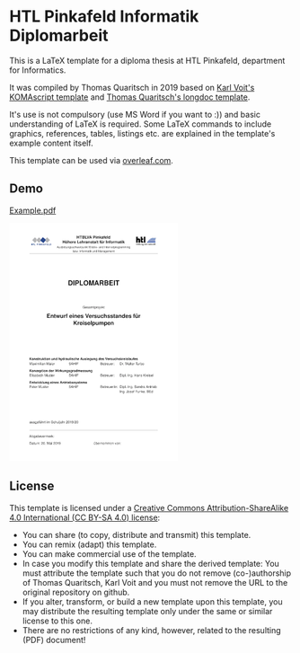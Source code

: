 # HTL Pinkafeld Informatik Diplomarbeit

This is a LaTeX template for a diploma thesis at HTL Pinkafeld, department for Informatics. 

It was compiled by Thomas Quaritsch in 2019 based on [Karl Voit's KOMAscript template](https://github.com/novoid/LaTeX-KOMA-template) and [Thomas Quaritsch's longdoc template](https://github.com/tquaritsch/latex-koma-longdoc). 

It's use is not compulsory (use MS Word if you want to :)) and basic understanding of LaTeX is required. Some LaTeX commands to include graphics, references, tables, listings etc. are explained in the template's example content itself. 

This template can be used via [overleaf.com](overleaf.com).

## Demo

[Example.pdf](Example.pdf)

<img src="./Example.png" width="300">


## License

This template is licensed under a [Creative Commons Attribution-ShareAlike 4.0 International (CC BY-SA 4.0) license](https://creativecommons.org/licenses/by-sa/4.0/):

* You can share (to copy, distribute and transmit) this template.
* You can remix (adapt) this template.
* You can make commercial use of the template.
* In case you modify this template and share the derived template: You must attribute the template such that you do not remove (co-)authorship of Thomas Quaritsch, Karl Voit and you must not remove the URL to the original repository on github.
* If you alter, transform, or build a new template upon this template, you may distribute the resulting template only under the same or similar license to this one.
* There are no restrictions of any kind, however, related to the resulting (PDF) document!

